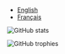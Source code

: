 + [English](/README.en.md)
+ [Français](/README.fr.md)

![GitHub stats](https://github-readme-stats.vercel.app/api?username=Futuray-pgm&show_icons=true&theme=shades-of-purple)


![GitHub trophies](https://github-trophy.vercel.app/?username=Futuray-pgm&show_icons=true&theme=darkhub)

<!--
![Top Langs](https://github-readme-stats.vercel.app/api/top-langs/?username=Futuray-pgm&show_icons=true&theme=shades-of-purple)
--!>
